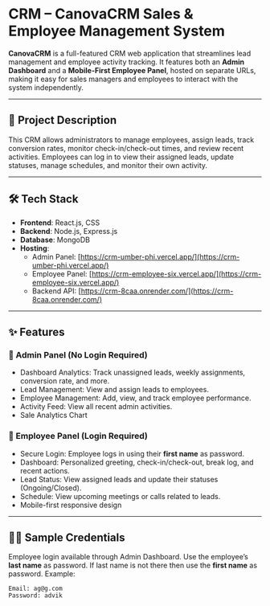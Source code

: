 # CRM – CanovaCRM Sales & Employee Management System

**CanovaCRM** is a full-featured CRM web application that streamlines lead management and employee activity tracking. It features both an **Admin Dashboard** and a **Mobile-First Employee Panel**, hosted on separate URLs, making it easy for sales managers and employees to interact with the system independently.

---

## 🚀 Project Description

This CRM allows administrators to manage employees, assign leads, track conversion rates, monitor check-in/check-out times, and review recent activities. Employees can log in to view their assigned leads, update statuses, manage schedules, and monitor their own activity.

---

## 🛠️ Tech Stack

- **Frontend**: React.js, CSS
- **Backend**: Node.js, Express.js
- **Database**: MongoDB
- **Hosting**:
  - Admin Panel: [https://crm-umber-phi.vercel.app/](https://crm-umber-phi.vercel.app/)
  - Employee Panel: [https://crm-employee-six.vercel.app/](https://crm-employee-six.vercel.app/)
  - Backend API: [https://crm-8caa.onrender.com/](https://crm-8caa.onrender.com/)

---

## ✨ Features

### 🔧 Admin Panel (No Login Required)

- Dashboard Analytics: Track unassigned leads, weekly assignments, conversion rate, and more.
- Lead Management: View and assign leads to employees.
- Employee Management: Add, view, and track employee performance.
- Activity Feed: View all recent admin activities.
- Sale Analytics Chart

### 📱 Employee Panel (Login Required)

- Secure Login: Employee logs in using their **first name** as password.
- Dashboard: Personalized greeting, check-in/check-out, break log, and recent actions.
- Lead Status: View assigned leads and update their statuses (Ongoing/Closed).
- Schedule: View upcoming meetings or calls related to leads.
- Mobile-first responsive design

---

## 🧑‍💼 Sample Credentials

Employee login available through Admin Dashboard. Use the employee’s **last name** as password.
If last name is not there then use the **first name** as password.
Example:

```text
Email: ag@g.com  
Password: advik

